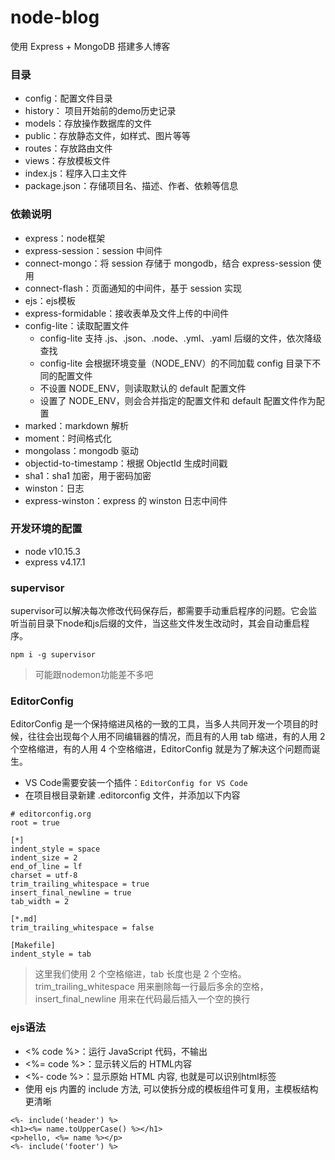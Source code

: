 # node-blog
使用 Express + MongoDB 搭建多人博客

### 目录
- config：配置文件目录
- history： 项目开始前的demo历史记录
- models：存放操作数据库的文件
- public：存放静态文件，如样式、图片等等
- routes：存放路由文件
- views：存放模板文件
- index.js：程序入口主文件
- package.json：存储项目名、描述、作者、依赖等信息

### 依赖说明
- express：node框架
- express-session：session 中间件
- connect-mongo：将 session 存储于 mongodb，结合 express-session 使用
- connect-flash：页面通知的中间件，基于 session 实现
- ejs：ejs模板
- express-formidable：接收表单及文件上传的中间件
- config-lite：读取配置文件
  - config-lite 支持 .js、.json、.node、.yml、.yaml 后缀的文件，依次降级查找
  - config-lite 会根据环境变量（NODE_ENV）的不同加载 config 目录下不同的配置文件
  - 不设置 NODE_ENV，则读取默认的 default 配置文件
  - 设置了 NODE_ENV，则会合并指定的配置文件和 default 配置文件作为配置
- marked：markdown 解析
- moment：时间格式化
- mongolass：mongodb 驱动
- objectid-to-timestamp：根据 ObjectId 生成时间戳
- sha1：sha1 加密，用于密码加密
- winston：日志
- express-winston：express 的 winston 日志中间件

### 开发环境的配置
- node v10.15.3
- express v4.17.1

### supervisor
supervisor可以解决每次修改代码保存后，都需要手动重启程序的问题。它会监听当前目录下node和js后缀的文件，当这些文件发生改动时，其会自动重启程序。
```
npm i -g supervisor
```
> 可能跟nodemon功能差不多吧

### EditorConfig
EditorConfig 是一个保持缩进风格的一致的工具，当多人共同开发一个项目的时候，往往会出现每个人用不同编辑器的情况，而且有的人用 tab 缩进，有的人用 2 个空格缩进，有的人用 4 个空格缩进，EditorConfig 就是为了解决这个问题而诞生。
- VS Code需要安装一个插件：`EditorConfig for VS Code`
- 在项目根目录新建 .editorconfig 文件，并添加以下内容
```
# editorconfig.org
root = true

[*]
indent_style = space
indent_size = 2
end_of_line = lf
charset = utf-8
trim_trailing_whitespace = true
insert_final_newline = true
tab_width = 2

[*.md]
trim_trailing_whitespace = false

[Makefile]
indent_style = tab
```
> 这里我们使用 2 个空格缩进，tab 长度也是 2 个空格。trim_trailing_whitespace 用来删除每一行最后多余的空格，insert_final_newline 用来在代码最后插入一个空的换行

### ejs语法
- <% code %>：运行 JavaScript 代码，不输出
- <%= code %>：显示转义后的 HTML内容
- <%- code %>：显示原始 HTML 内容, 也就是可以识别html标签
- 使用 ejs 内置的 include 方法, 可以使拆分成的模板组件可复用，主模板结构更清晰
```
<%- include('header') %>
<h1><%= name.toUpperCase() %></h1>
<p>hello, <%= name %></p>
<%- include('footer') %>
```